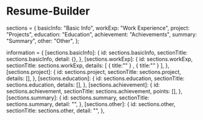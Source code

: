 # Resume-Builder

 sections = {
    basicInfo: "Basic Info",
    workExp: "Work Experience",
    project: "Projects",
    education: "Education",
    achievement: "Achievements",
    summary: "Summary",
    other: "Other",
  };

  information = {
    [sections.basicInfo]: {
      id: sections.basicInfo,
      sectionTitle: sections.basicInfo,
      detail: {},
    },
    [sections.workExp]: {
      id: sections.workExp,
      sectionTitle: sections.workExp,
      details: [
        {
          title:""
        }
        ,
        {
          title:""
        }
      ],
    },
    [sections.project]: {
      id: sections.project,
      sectionTitle: sections.project,
      details: [],
    },
    [sections.education]: {
      id: sections.education,
      sectionTitle: sections.education,
      details: [],
    },
    [sections.achievement]: {
      id: sections.achievement,
      sectionTitle: sections.achievement,
      points: [],
    },
    [sections.summary]: {
      id: sections.summary,
      sectionTitle: sections.summary,
      detail: "",
    },
    [sections.other]: {
      id: sections.other,
      sectionTitle: sections.other,
      detail: "",
    },
